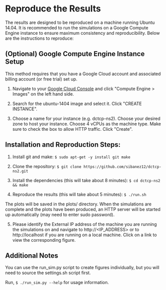 
Reproduce the Results
=====================

The results are designed to be reproduced on a machine running Ubuntu 14.04. 
It is recommended to run the simulations on a Google Compute Engine instance 
to ensure maximum consistency and reproducibility. Below are the instructions
to reproduce:

(Optional) Google Compute Engine Instance Setup
-----------------------------------------------

This method requires that you have a Google Cloud account and associated 
billing account (or free trial) set up.

1. Navigate to your [Google Cloud Console](https://console.cloud.google.com) 
and click "Compute Engine > Images" on the left hand side.

2. Search for the ubuntu-1404 image and select it. Click "CREATE INSTANCE".

3. Choose a name for your instance (e.g. dctcp-ns2). Choose your desired zone 
to host your instance. Choose 4 vCPUs as the machine type. Make sure to check
the box to allow HTTP traffic. Click "Create".

Installation and Reproduction Steps:
------------------------------------

1. Install git and make: 
`$ sudo apt-get -y install git make`

2. Clone the repository:
`$ git clone https://github.com/sibanez12/dctcp-ns2.git`

3. Install the dependencies (this will take about 8 minutes):
`$ cd dctcp-ns2 && make`

4. Reproduce the results (this will take about 5 minutes):
`$ ./run.sh`

The plots will be saved in the plots/ directory. When the simulations are 
complete and the plots have been produced, an HTTP server will be started 
up automatically (may need to enter sudo password).

5. Please identify the External IP address of the machine you are running the 
simulations on and navigate to http://<IP_ADDRESS> or to http://localhost
if you are running on a local machine. Click on a link to view the
corresponding figure. 


Additional Notes
----------------

You can use the run_sim.py script to create figures individually, but you
will need to source the settings.sh script first. 

Run, `$ ./run_sim.py --help` for usage information.



